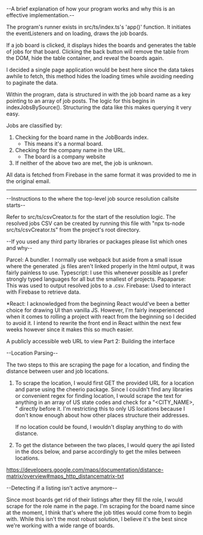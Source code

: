 --A brief explanation of how your program works and why this is an effective implementation.--

The program's runner exists in src/ts/index.ts's 'app()' function. It initiates the eventListeners and on loading, draws the job boards.

If a job board is clicked, it displays hides the boards and generates the table of jobs for that board.
Clicking the back button will remove the table from the DOM, hide the table container, and reveal the boards again.

I decided a single page application would be best here since the data takes awhile to fetch, this method hides the loading times while
avoiding needing to paginate the data.

Within the program, data is structured in with the job board name as a key pointing to an array of job posts. The logic for this
begins in indexJobsBySource(). Structuring the data like this makes querying it very easy.

Jobs are classified by:

1. Checking for the board name in the JobBoards index.
   - This means it's a normal board.
2. Checking for the company name in the URL.
   - The board is a company website
3. If neither of the above two are met, the job is unknown.

All data is fetched from Firebase in the same format it was provided to me in the original email.

---

--Instructions to the where the top-level job source resolution callsite starts--

Refer to src/ts/csvCreator.ts for the start of the resolution logic. The resolved jobs CSV can be created by running this file with
"npx ts-node src/ts/csvCreator.ts" from the project's root directory.

--If you used any third party libraries or packages please list which ones and why--

Parcel: A bundler. I normally use webpack but aside from a small issue where the generated .js files aren't linked properly
in the html output, it was fairly painless to use.
Typescript: I use this whenever possible as I prefer strongly typed languages for all but the smallest of projects.
Papaparse: This was used to output resolved jobs to a .csv.
Firebase: Used to interact with Firebase to retrieve data.

\*React: I acknowledged from the beginning React would've been a better choice for drawing UI than vanilla JS. However,
I'm fairly inexperienced when it comes to rolling a project with react from the beginning so I decided to avoid it.
I intend to rewrite the front end in React within the next few weeks however since it makes this so much easier.

A publicly accessible web URL to view Part 2: Building the interface

--Location Parsing--

The two steps to this are scraping the page for a location, and finding the distance between user and job locations.

1. To scrape the location, I would first GET the provided URL for a location and parse using the cheerio package. Since I
   couldn't find any libraries or convenient regex for finding location, I would scrape the text for anything in an array of
   US state codes and check for a "<CITY_NAME>, " directly before it. I'm restricting this to only US locations because I
   don't know enough about how other places structure their addresses.

   If no location could be found, I wouldn't display anything to do with distance.

2. To get the distance between the two places, I would query the api listed in the docs below, and parse accordingly to get the miles between locations.

https://developers.google.com/maps/documentation/distance-matrix/overview#maps_http_distancematrix-txt

--Detecting if a listing isn't active anymore--

Since most boards get rid of their listings after they fill the role, I would scrape for the role name in the page. I'm
scraping for the board name since at the moment, I think that's where the job titles would come from to begin with. While
this isn't the most robust solution, I believe it's the best since we're working with a wide range of boards.
